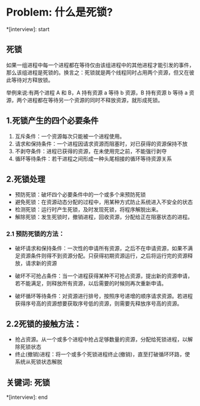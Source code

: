 # Problem: 什么是死锁?

*[interview]: start
## 死锁
如果一组进程中每一个进程都在等待仅由该组进程中的其他进程才能引发的事件，那么该组进程是死锁的。换言之：死锁就是两个线程同时占用两个资源，但又在彼此等待对方释放锁。

举例来说:有两个进程 A 和 B，A 持有资源 a 等待 b 资源，B 持有资源 b 等待 a 资源，两个进程都在等待另一个资源的同时不释放资源，就形成死锁。

## 1.死锁产生的四个必要条件
1. 互斥条件：一个资源每次只能被一个进程使用。
2. 请求和保持条件：一个进程因请求资源而阻塞时，对已获得的资源保持不放
3. 不剥夺条件：进程已获得的资源，在未使用完之前，不能强行剥夺
4. 循环等待条件：若干进程之间形成一种头尾相接的循环等待资源关系

## 2.死锁处理
- 预防死锁：破坏四个必要条件中的一个或多个来预防死锁
- 避免死锁：在资源动态分配的过程中，用某种方式防止系统进入不安全的状态
- 检测死锁：运行时产生死锁，及时发现死锁，将程序解脱出来。
- 解除死锁：发生死锁时，撤销进程，回收资源，分配给正在阻塞状态的进程。

### 2.1 预防死锁的方法：
- 破坏请求和保持条件：一次性的申请所有资源，之后不在申请资源，如果不满足资源条件则得不到资源分配。只获得初期资源运行，之后将运行完的资源释放，请求新的资源

- 破坏不可抢占条件：当一个进程获得某种不可抢占资源，提出新的资源申请，若不能满足，则释放所有资源，以后需要的时候则再次重新申请。

- 破坏循环等待条件：对资源进行排号，按照序号递增的顺序请求资源。若进程获得序号高的资源想要获取序号低的资源，则需要先释放序号高的资源。

## 2.2死锁的接触方法：
- 抢占资源。从一个或多个进程中抢占足够数量的资源，分配给死锁进程，以解除死锁状态
- 终止(撤销)进程：将一个或多个死锁进程终止(撤销)，直至打破循环环路，使系统从死锁状态解脱

## 关键词: 死锁
*[interview]: end
